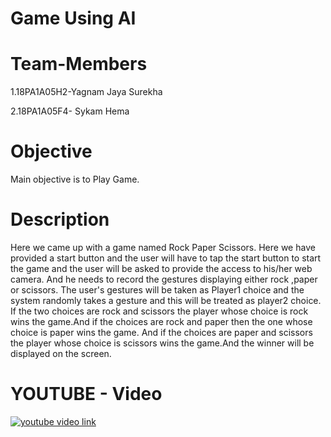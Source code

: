 
# Game Using AI

# Team-Members
1.18PA1A05H2-Yagnam Jaya Surekha

2.18PA1A05F4- Sykam Hema

# Objective 
  Main objective is to Play Game.  
  
# Description
 Here we came up with a game named Rock Paper Scissors. Here we have provided a start button and the user will have to tap the start button to start the game and the user will be asked to provide the access to his/her web camera. And he needs to record the gestures displaying either rock ,paper or scissors. The user's gestures will be taken as Player1 choice and the system randomly takes a gesture and this will be treated as player2 choice. If the two choices are rock and scissors the player whose choice is rock wins the game.And if the choices are rock and paper then the one whose choice is paper wins the game. And if the choices are paper and scissors the player whose choice is scissors wins the game.And the winner will be displayed on the screen.
 
# YOUTUBE - Video
[![youtube video link](https://img.youtube.com/vi_I8C1TJRO_M/0.jpg)](https://www.youtube.com/watch?v=_I8C1TJRO_M)
